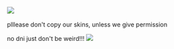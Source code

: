  ⠀ ⠀⠀![](https://i.postimg.cc/cLkfkTCY/Untitled1499-20250719131059.png)

 ⠀ ⠀⠀plllease don't copy our skins, unless we give permission

 ⠀ ⠀⠀no dni just don't be weird!!!  ![](https://i.postimg.cc/LsbYGGBn/ecc6086388612c268d2198c8cfe834ddd9987433.gif)

